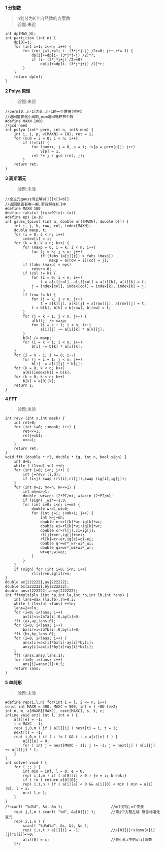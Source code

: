 **1 分割数**
>n划分为K个自然数的方案数<br>
>验题:未验

	int dp[MAX_N];
	int partition (int n) {
		dp[0]=1;
		for (int i=1; i<=n; i++) {
			for (int j=1,r=1; i- (3*j*j-j) /2>=0; j++,r*=-1) {
				dp[i]+=dp[i- (3*j*j-j) /2]*r;
				if (i- (3*j*j+j) /2>=0)
					dp[i]+=dp[i- (3*j*j+j) /2]*r;
			}
		}
		return dp[n];
	}


**2 Polya 原理**
>验题:未验

	//perm[0..n-1]为0..n-1的一个置换(排列)
	//返回置换最小周期,num返回循环节个数
	#define MAXN 1000
	//gcd need
	int polya (int* perm, int n, int& num) {
		int i, j, p, v[MAXN] = {0}, ret = 1;
		for (num = i = 0; i < n; i++)
			if (!v[i]) {
				for (num++, j = 0, p = i; !v[p = perm[p]]; j++)
					v[p] = 1;
				ret *= j / gcd (ret, j);
			}
		return ret;
	}
**3 高斯消元**
>验题:未验

	//全主元gauss消去解a[][]x[]=b[]
	//返回是否有唯一解,若有解在b[]中
	#define MAXN 100
	#define fabs(x) ((x)>0?(x):-(x))
	#define eps 1e-10
	int gauss_tpivot (int n, double a[][MAXN], double b[]) {
		int i, j, k, row, col, index[MAXN];
		double maxp, t;
		for (i = 0; i < n; i++)
			index[i] = i;
		for (k = 0; k < n; k++) {
			for (maxp = 0, i = k; i < n; i++)
				for (j = k; j < n; j++)
					if (fabs (a[i][j]) > fabs (maxp))
						maxp = a[row = i][col = j];
			if (fabs (maxp) < eps)
				return 0;
			if (col != k) {
				for (i = 0; i < n; i++)
					t = a[i][col], a[i][col] = a[i][k], a[i][k] = t;
				j = index[col], index[col] = index[k], index[k] = j;
			}
			if (row != k) {
				for (j = k; j < n; j++)
					t = a[k][j], a[k][j] = a[row][j], a[row][j] = t;
				t = b[k], b[k] = b[row], b[row] = t;
			}
			for (j = k + 1; j < n; j++) {
				a[k][j] /= maxp;
				for (i = k + 1; i < n; i++)
					a[i][j] -= a[i][k] * a[k][j];
			}
			b[k] /= maxp;
			for (i = k + 1; i < n; i++)
				b[i] -= b[k] * a[i][k];
		}
		for (i = n - 1; i >= 0; i--)
			for (j = i + 1; j < n; j++)
				b[i] -= a[i][j] * b[j];
		for (k = 0; k < n; k++)
			a[0][index[k]] = b[k];
		for (k = 0; k < n; k++)
			b[k] = a[0][k];
		return 1;
	}

**4 FFT**
>验题:未验

	int revv (int x,int mask) {
		int ret=0;
		for (int i=0; i<mask; i++) {
			ret<<=1;
			ret|=x&1;
			x>>=1;
		}
		return ret;
	}
	void fft (double * rl, double * ig, int n, bool sign) {
		int d=0;
		while ( (1<<d) <n) ++d;
		for (int i=0; i<n; i++) {
			int j=revv (i,d);
			if (i<j) swap (rl[i],rl[j]),swap (ig[i],ig[j]);
		}
		for (int m=2; m<=n; m<<=1) {
			int mh=m>>1;
			double _wr=cos (2*PI/m),_wi=sin (2*PI/m);
			if (sign) _wi*=-1.0;
			for (int i=0; i<n; i+=m) {
				double wr=1,wi=0;
				for (int j=i; j<mh+i; j++) {
					int k=j+mh;
					double er=rl[k]*wr-ig[k]*wi;
					double ei=rl[k]*wi+ig[k]*wr;
					double cr=rl[j],ci=ig[j];
					rl[j]+=er,ig[j]+=ei;
					rl[k]=cr-er,ig[k]=ci-ei;
					double qr=wr*_wr-wi*_wi;
					double qi=wr*_wi+wi*_wr;
					wr=qr,wi=qi;
				}
			}
		}
		if (sign) for (int i=0; i<n; i++)
				rl[i]/=n,ig[i]/=n;
	}
	double ax[222222],ay[222222];
	double bx[222222],by[222222];
	double ansx[222222],ansy[222222];
	int fftmultiply (int *a,int la,int *b,int lb,int *ans) {
		int lans=max (la,lb),ln=0,i;
		while ( (1<<ln) <lans) ++ln;
		lans=2<<ln;
		for (i=0; i<lans; i++)
			ax[i]=i<la?a[i]:0,ay[i]=0;
		fft (ax,ay,lans,0);
		for (i=0; i<lans; i++)
			bx[i]=i<lb?b[i]:0,by[i]=0;
		fft (bx,by,lans,0);
		for (i=0; i<lans; i++) {
			ansx[i]=ax[i]*bx[i]-ay[i]*by[i];
			ansy[i]=ax[i]*by[i]+ay[i]*bx[i];
		}
		fft (ansx,ansy,lans,1);
		for (i=0; i<lans; i++)
			ans[i]=ansx[i]+0.5;
		return lans;
	}

**5 单纯形**
>验题:未验

	#define rep(i,l,n) for(int i = l; i <= n; i++)
	const int MAXR = 300, MAXC = 500, inf = ( ~0U )>>2;
	int n, m, a[MAXR][MAXC], next[MAXC], s, t, c;
	inline void orz( int l, int e ) {
		a[l][e] = -1;
		t = MAXC - 1;
		rep( i,0,m ) if ( a[l][i] ) next[t] = i, t = i;
		next[t] = -1;
		rep( i,0,n ) if ( i != l && ( t = a[i][e] ) ) {
			a[i][e] = 0;
			for ( int j = next[MAXC - 1]; j != -1; j = next[j] ) a[i][j] += a[l][j] * t;
		}
	}
	int solve( void ) {
		for ( ;; ) {
			int min = inf, l = 0, e = 0;
			rep( i,1,m ) if ( a[0][i] > 0 ) {e = i; break;}
			if ( !e ) return a[0][0];
			rep( i,1,n ) if ( a[i][e] < 0 && a[i][0] < min ) min = a[i][0], l = i;
			orz( l,e );
		}
	}
	/*scanf( "%d%d", &m, &n );						//m个方程,n个变量
		rep( j,1,m ) scanf( "%d", &a[0][j] );		//第j个方程左端 隐含标准化变元
		rep( i,1,n ) {
			scanf( "%d%d%d", &s, &t, &c );
			rep( j,s,t ) a[i][j] = -1; 				//a[0][j]+sigma{a[i][j]*x[i]}<=0;
			a[i][0] = c;							//最小化z中的x[i]系数
		}*/
